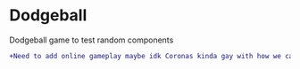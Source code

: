 # Dodgeball

Dodgeball game to test random components

```diff
+Need to add online gameplay maybe idk Coronas kinda gay with how we can't make our own
```
